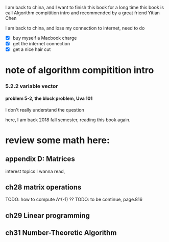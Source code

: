 I am back to china, and I want to finish this book for a long time
this book is call Algorithm compitition intro and recommended by a great friend Yitian Chen

I am back to china, and lose my connection to internet, need to do
- [x] buy myself a Macbook charge
- [x] get the internet connection
- [x] get a nice hair cut

# note of algorithm compitition intro
### 5.2.2 variable vector
#### problem 5-2, the block problem, Uva 101
I don't really understand the question

here, I am back 2018 fall semester, reading this book again.

# review some math here:
## appendix D: Matrices

interest topics I wanna read,
## ch28 matrix operations
TODO: how to compute A^(-1) ??
TODO: to be continue, page.816
## ch29 Linear programming
## ch31 Number-Theoretic Algorithm
